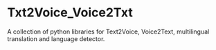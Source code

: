 # Txt2Voice_Voice2Txt



A collection of python libraries for Text2Voice, Voice2Text, multilingual translation and language detector. 

